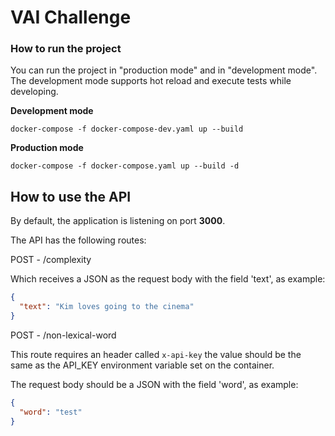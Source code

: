 # VAI Challenge

### How to run the project

You can run the project in "production mode" and in "development mode". The development mode supports hot reload and execute tests while developing.


**Development mode**
```shell
docker-compose -f docker-compose-dev.yaml up --build
```

**Production mode**
```shell
docker-compose -f docker-compose.yaml up --build -d
```

## How to use the API
By default, the application is listening on port **3000**.

The API has the following routes:

POST - /complexity

Which receives a JSON as the request body with the field 'text', as example:

```json
{
  "text": "Kim loves going to the cinema"
}
```

POST - /non-lexical-word

This route requires an header called `x-api-key` the value should be the same as the API_KEY environment variable set on the container.

The request body should be a JSON with the field 'word', as example:
```json
{
  "word": "test"
}
```

